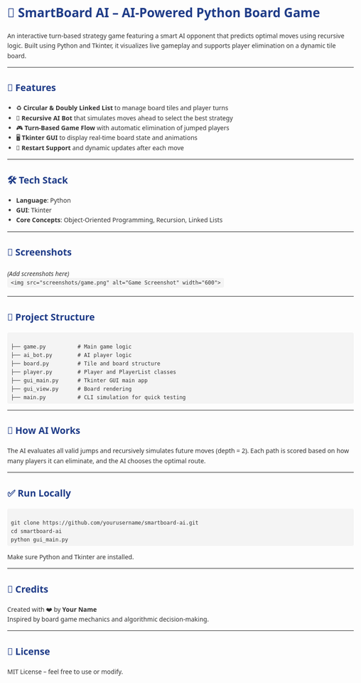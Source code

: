 <!DOCTYPE html>
<html lang="en">
<head>
  <meta charset="UTF-8">
  <title>SmartBoard AI – AI-Powered Python Board Game</title>
  <style>
    body {
      font-family: 'Segoe UI', Tahoma, Geneva, Verdana, sans-serif;
      line-height: 1.6;
      margin: 40px;
      max-width: 800px;
      color: #333;
    }
    h1, h2, h3 {
      color: #1f3c88;
    }
    code, pre {
      background: #f4f4f4;
      padding: 4px 8px;
      border-radius: 4px;
      font-family: monospace;
    }
    ul {
      padding-left: 20px;
    }
    .screenshot {
      margin: 20px 0;
    }
  </style>
</head>
<body>

<h1>🧠 SmartBoard AI – AI-Powered Python Board Game</h1>

<p>
  An interactive turn-based strategy game featuring a smart AI opponent that predicts optimal moves using recursive logic.
  Built using Python and Tkinter, it visualizes live gameplay and supports player elimination on a dynamic tile board.
</p>

<hr>

<h2>🚀 Features</h2>
<ul>
  <li>♻️ <strong>Circular & Doubly Linked List</strong> to manage board tiles and player turns</li>
  <li>🧠 <strong>Recursive AI Bot</strong> that simulates moves ahead to select the best strategy</li>
  <li>🎮 <strong>Turn-Based Game Flow</strong> with automatic elimination of jumped players</li>
  <li>🖥️ <strong>Tkinter GUI</strong> to display real-time board state and animations</li>
  <li>🔁 <strong>Restart Support</strong> and dynamic updates after each move</li>
</ul>

<hr>

<h2>🛠️ Tech Stack</h2>
<ul>
  <li><strong>Language</strong>: Python</li>
  <li><strong>GUI</strong>: Tkinter</li>
  <li><strong>Core Concepts</strong>: Object-Oriented Programming, Recursion, Linked Lists</li>
</ul>

<hr>

<h2>📸 Screenshots</h2>
<div class="screenshot">
  <em>(Add screenshots here)</em><br>
  <code>&lt;img src="screenshots/game.png" alt="Game Screenshot" width="600"&gt;</code>
</div>

<hr>

<h2>📂 Project Structure</h2>
<pre><code>
├── game.py          # Main game logic
├── ai_bot.py        # AI player logic
├── board.py         # Tile and board structure
├── player.py        # Player and PlayerList classes
├── gui_main.py      # Tkinter GUI main app
├── gui_view.py      # Board rendering
├── main.py          # CLI simulation for quick testing
</code></pre>

<hr>

<h2>🧠 How AI Works</h2>
<p>
  The AI evaluates all valid jumps and recursively simulates future moves (depth = 2).
  Each path is scored based on how many players it can eliminate, and the AI chooses the optimal route.
</p>

<hr>

<h2>✅ Run Locally</h2>
<pre><code>
git clone https://github.com/yourusername/smartboard-ai.git
cd smartboard-ai
python gui_main.py
</code></pre>
<p>Make sure Python and Tkinter are installed.</p>

<hr>

<h2>📌 Credits</h2>
<p>
  Created with ❤️ by <strong>Your Name</strong><br>
  Inspired by board game mechanics and algorithmic decision-making.
</p>

<hr>

<h2>📄 License</h2>
<p>MIT License – feel free to use or modify.</p>

</body>
</html>
